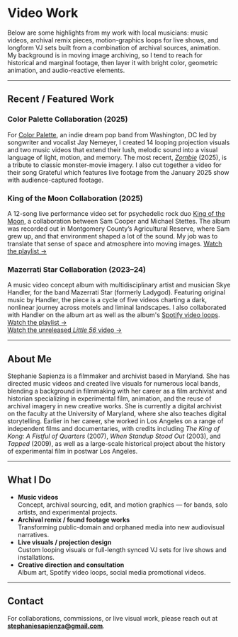 # Video Work

Below are some highlights from my work with local musicians: music videos, archival remix pieces, motion-graphics loops for live shows, and longform VJ sets built from a combination of archival sources, animation. My background is in moving image archiving, so I tend to reach for historical and marginal footage, then layer it with bright color, geometric animation, and audio-reactive elements. 

---

## Recent / Featured Work

### Color Palette Collaboration (2025)
For [Color Palette](https://www.colorpalettedc.com/), an indie dream pop band from Washington, DC led by songwriter and vocalist Jay Nemeyer, I created 14 looping projection visuals and two music videos that extend their lush, melodic sound into a visual language of light, motion, and memory. The most recent, *[Zombie](https://youtu.be/ooy9Cz-BiyQ?si=gcH54R_euYRSlJFi)* (2025), is a tribute to classic monster-movie imagery. I also cut together a video for their song Grateful which features live footage from the January 2025 show with audience-captured footage.

### King of the Moon Collaboration (2025)
A 12-song live performance video set for psychedelic rock duo [King of the Moon](https://custommademusicmag.com/2025/10/just-like-magic-an-interview-with-king-of-the-moon/), a collaboration between Sam Cooper and Michael Stettes. The album was recorded out in Montgomery County’s Agricultural Reserve, where Sam grew up, and that environment shaped a lot of the sound. My job was to translate that sense of space and atmosphere into moving images.
[Watch the playlist →](https://www.youtube.com/playlist?list=PLyHw7jCunGo-k8SFY70Qn0o72imwfTEcP)  

### Mazerrati Star Collaboration (2023–24)
A music video concept album with multidisciplinary artist and musician Skye Handler, for the band Mazerrati Star (formerly Ladygod). Featuring original music by Handler, the piece is a cycle of five videos charting a dark, nonlinear journey across motels and liminal landscapes. I also collaborated with Handler on the album art as well as the album's [Spotify video loops](https://open.spotify.com/album/6vNlH8SslFvDQAXGx0v26u?si=TqXeULp6RGWgHJD9nR1ccA). 
[Watch the playlist →](https://www.youtube.com/playlist?list=PLyHw7jCunGo-k8SFY70Qn0o72imwfTEcP)  
[Watch the unreleased *Little 56* video →](https://youtu.be/GyTu2DPLZmg?si=gkcBUNPrecMANJgZ)

---

## About Me

Stephanie Sapienza is a filmmaker and archivist based in Maryland. She has directed music videos and created live visuals for numerous local bands, blending a background in filmmaking with her career as a film archivist and historian specializing in experimental film, animation, and the reuse of archival imagery in new creative works. She is currently a digital archivist on the faculty at the University of Maryland, where she also teaches digital storytelling. Earlier in her career, she worked in Los Angeles on a range of independent films and documentaries, with credits including *The King of Kong: A Fistful of Quarters* (2007), *When Standup Stood Out* (2003), and *Tapped* (2009), as well as a large-scale historical project about the history of experimental film in postwar Los Angeles.

---

## What I Do

- **Music videos**  
  Concept, archival sourcing, edit, and motion graphics — for bands, solo artists, and experimental projects.
- **Archival remix / found footage works**  
  Transforming public-domain and orphaned media into new audiovisual narratives.
- **Live visuals / projection design**  
  Custom looping visuals or full-length synced VJ sets for live shows and installations.
- **Creative direction and consultation**  
  Album art, Spotify video loops, social media promotional videos.

---

## Contact

For collaborations, commissions, or live visual work, please reach out at **[stephaniesapienza@gmail.com](mailto:stephaniesapienza@gmail.com)**.  



